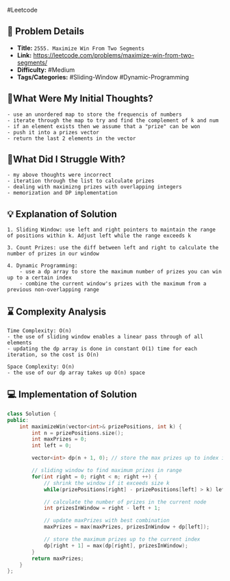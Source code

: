 #Leetcode 
## 📝 Problem Details

- **Title:** `2555. Maximize Win From Two Segments`
- **Link:** https://leetcode.com/problems/maximize-win-from-two-segments/
- **Difficulty:** #Medium 
- **Tags/Categories:** #Sliding-Window #Dynamic-Programming 

## 💭What Were My Initial Thoughts?

```
- use an unordered map to store the frequencis of numbers 
- iterate through the map to try and find the complement of k and num
- if an element exists then we assume that a "prize" can be won
- push it into a prizes vector
- return the last 2 elements in the vector
```

## 🤔What Did I Struggle With?

```
- my above thoughts were incorrect
- iteration through the list to calculate prizes
- dealing with maximizng prizes with overlapping integers
- memorization and DP implementation
```

## 💡 Explanation of Solution

```
1. Sliding Window: use left and right pointers to maintain the range of positions within k. Adjust left while the range exceeds k

3. Count Prizes: use the diff between left and right to calculate the number of prizes in our window

4. Dynamic Programming: 
	- use a dp array to store the maximum number of prizes you can win up to a certain index
	- combine the current window's prizes with the maximum from a previous non-overlapping range

```

## ⌛ Complexity Analysis

```
Time Complexity: O(n)
- the use of sliding window enables a linear pass through of all elements 
- updating the dp array is done in constant O(1) time for each iteration, so the cost is O(n)

Space Complexity: O(n)
- the use of our dp array takes up O(n) space

```

## 💻 Implementation of Solution

```cpp
class Solution {
public:
	int maximizeWin(vector<int>& prizePositions, int k) {
		int n = prizePositions.size();
		int maxPrizes = 0;
		int left = 0;

		vector<int> dp(n + 1, 0); // store the max prizes up to index i

		// sliding window to find maximum prizes in range 
		for(int right = 0; right < n; right ++) {
			// shrink the window if it exceeds size k
			while(prizePositions[right] - prizePositions[left] > k) left++;

			// calculate the number of prizes in the current node
			int prizesInWindow = right - left + 1;

			// update maxPrizes with best combination
			maxPrizes = max(maxPrizes, prizesInWindow + dp[left]);

			// store the maximum prizes up to the current index
			dp[right + 1] = max(dp[right], prizesInWindow);
		}
		return maxPrizes;
	}
};
```